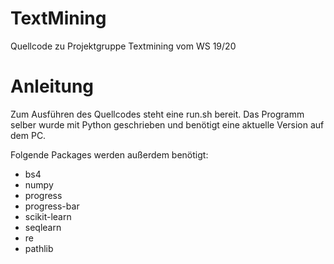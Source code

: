 # TextMining

Quellcode zu Projektgruppe Textmining vom WS 19/20

# Anleitung
Zum Ausführen des Quellcodes steht eine run.sh bereit. Das Programm selber wurde mit Python geschrieben und benötigt eine aktuelle Version auf dem PC.

Folgende Packages werden außerdem benötigt:
* bs4
* numpy
* progress
* progress-bar
* scikit-learn
* seqlearn
* re
* pathlib
